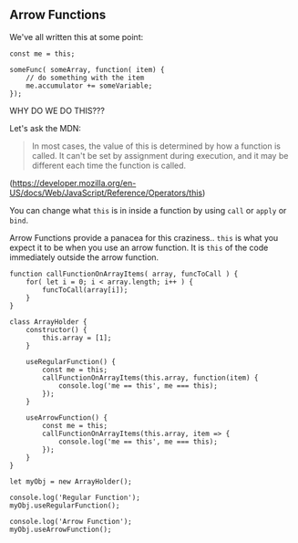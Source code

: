 ## Arrow Functions

We've all written this at some point:

```
const me = this;

someFunc( someArray, function( item) {
    // do something with the item
    me.accumulator += someVariable;
});
```

WHY DO WE DO THIS???

Let's ask the MDN: 
> In most cases, the value of this is determined by how a function is called. It can't be set by assignment during execution, and it may be different each time the function is called.

(https://developer.mozilla.org/en-US/docs/Web/JavaScript/Reference/Operators/this)

You can change what `this` is in inside a function by using `call` or `apply` or `bind`.

Arrow Functions provide a panacea for this craziness.. `this` is what you expect it to be when you use an arrow function. It is `this` of the code immediately outside the arrow function.

```
function callFunctionOnArrayItems( array, funcToCall ) {
    for( let i = 0; i < array.length; i++ ) {
        funcToCall(array[i]);
    }
}

class ArrayHolder {
    constructor() {
        this.array = [1];
    }
    
    useRegularFunction() {
        const me = this;
        callFunctionOnArrayItems(this.array, function(item) {
            console.log('me == this', me === this);
        });
    }

    useArrowFunction() {
        const me = this;
        callFunctionOnArrayItems(this.array, item => {
            console.log('me == this', me === this);
        });
    }
}

let myObj = new ArrayHolder();

console.log('Regular Function');
myObj.useRegularFunction();

console.log('Arrow Function');
myObj.useArrowFunction();
```
